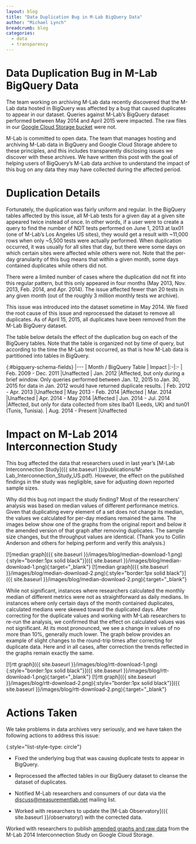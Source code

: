 ```yaml
---
layout: blog
title: "Data Duplication Bug in M-Lab BigQuery Data"
author: "Michael Lynch"
breadcrumb: blog
categories: 
  - data
  - transparency 
---
```


# Data Duplication Bug in M-Lab BigQuery Data

The team working on archiving M-Lab data recently discovered that the M-Lab data hosted in BigQuery was affected by a bug that caused duplicates to appear in our dataset. Queries against M-Lab’s BigQuery dataset performed between May 2014 and April 2015 were impacted. The raw files in our [Google Cloud Storage bucket](https://console.developers.google.com/storage/m-lab/) were not.

<!--more-->

M-Lab is committed to open data. The team that manages hosting and archiving M-Lab data in BigQuery and Google Cloud Storage ahdere to these principles, and this includes transparently disclosing issues we discover with these archives. We have written this post with the goal of helping users of BigQuery’s M-Lab data archive to understand the impact of this bug on any data they may have collected during the affected period.

# Duplication Details

Fortunately, the duplication was fairly uniform and regular. In the BigQuery tables affected by this issue, all M-Lab tests for a given day at a given site appeared twice instead of once. In other words, if a user were to create a query to find the number of NDT tests performed on June 1, 2013 at lax01 (one of M-Lab’s Los Angeles US sites), they would get a result with ~11,000 rows when only ~5,500 tests were actually performed. When duplication occurred, it was usually for all sites that day, but there were some days on which certain sites were affected while others were not. Note that the per-day granularity of this bug means that within a given month, some days contained duplicates while others did not.

There were a limited number of cases where the duplication did not fit into this regular pattern, but this only appeared in four months (May 2013, Nov. 2013, Feb. 2014, and Apr. 2014). The issue affected fewer than 20 tests in any given month (out of the roughly 3 million monthly tests we archive).

This issue was introduced into the dataset sometime in May 2014. We fixed the root cause of this issue and reprocessed the dataset to remove all duplicates. As of April 15, 2015, all duplicates have been removed from the M-Lab BigQuery dataset.

The table below details the effect of the duplication bug on each of the BigQuery tables. Note that the table is organized not by time of query, but according to the time the M-Lab test occurred, as that is how M-Lab data is partitioned into tables in BigQuery.

{:#bigquery-schema-fields}
|---
| Month / BigQuery Table | Impact
|:-|:-
| Feb. 2009 - Dec. 2011 |Unaffected
| Jan. 2012 |Affected, but only during a brief window. Only queries performed between Jan. 12, 2015 to Jan. 30, 2015 for data in Jan. 2012 would have returned duplicate results.
| Feb. 2012 - Apr. 2013 |Unaffected 
| May 2013 - Feb. 2014 |Affected 
| Mar. 2014 |Unaffected 
| Apr. 2014 - May 2014 |Affected 
| Jun. 2014 - Jul. 2014 |Affected, but only for data collected from sites lba01 (Leeds, UK) and tun01 (Tunis, Tunisia).
| Aug. 2014 - Present |Unaffected 


# Impact on M-Lab 2014 Interconnection Study

This bug affected the data that researchers used in last year’s [M-Lab Interconnection Study]({{ site.baseurl }}/publications/M-Lab_Interconnection_Study_US.pdf). However, the effect on the published findings in the study was negligible, save for adjusting down reported sample sizes.

Why did this bug not impact the study finding? Most of the researchers’ analysis was based on median values of different performance metrics. Given that duplicating every element of a set does not change its median, the values we calculated for per-day medians remained the same. The images below show one of the graphs from the original report and below it the amended version of that graph after removing duplicates. The sample size changes, but the throughput values are identical. (Thank you to Collin Anderson and others for helping perform and verify this analysis.)

[![median graph]({{ site.baseurl }}/images/blog/median-download-1.png){:style="border:1px solid black"}]({{ site.baseurl }}/images/blog/median-download-1.png){:target="_blank"}
[![median graph]({{ site.baseurl }}/images/blog/median-download-2.png){:style="border:1px solid black"}]({{ site.baseurl }}/images/blog/median-download-2.png){:target="_blank"}

While not significant, instances where researchers calculated the monthly median of different metrics were not as straightforward as daily medians. In instances where only certain days of the month contained duplicates, calculated medians were skewed toward the duplicated days. After correcting for the duplicate values and working with M-Lab researchers to re-run the analysis, we confirmed that the effect on calculated values was not significant. At its most pronounced, we see a change in values of no more than 10%, generally much lower. The graph below provides an example of slight changes to the round-trip times after correcting for duplicate data. Here and in all cases, after correction the trends reflected in the graphs remain exactly the same.

[![rtt graph]({{ site.baseurl }}/images/blog/rtt-download-1.png){:style="border:1px solid black"}]({{ site.baseurl }}/images/blog/rtt-download-1.png){:target="_blank"}
[![rtt graph]({{ site.baseurl }}/images/blog/rtt-download-2.png){:style="border:1px solid black"}]({{ site.baseurl }}/images/blog/rtt-download-2.png){:target="_blank"}

# Actions Taken 

We take problems in data archives very seriously, and we have taken the following actions to address this issue:

{:style="list-style-type: circle"}
-   Fixed the underlying bug that was causing duplicate tests to appear in BigQuery.

-   Reprocessed the affected tables in our BigQuery dataset to cleanse the dataset of duplicates.

-   Notified M-Lab researchers and consumers of our data via the <discuss@measurementlab.net> mailing list.

-   Worked with researchers to update the [M-Lab Observatory]({{ site.baseurl }}/observatory/) with the corrected data.

Worked with researchers to publish [amended graphs and raw data](https://console.developers.google.com/storage/m-lab/interconnection-study-2014/) from the M-Lab 2014 Interconnection Study on Google Cloud Storage.

